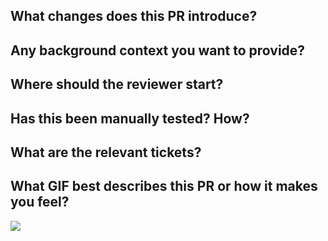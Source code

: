## What changes does this PR introduce?

## Any background context you want to provide?

## Where should the reviewer start?

## Has this been manually tested? How?

## What are the relevant tickets?

## What GIF best describes this PR or how it makes you feel?
![](paste_url_in_here)
